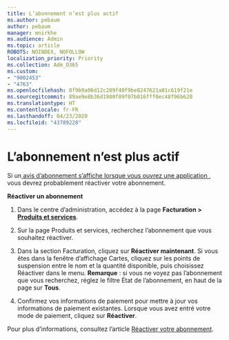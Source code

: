 ```yaml
---
title: L’abonnement n’est plus actif
ms.author: pebaum
author: pebaum
manager: mnirkhe
ms.audience: Admin
ms.topic: article
ROBOTS: NOINDEX, NOFOLLOW
localization_priority: Priority
ms.collection: Adm_O365
ms.custom:
- "9002453"
- "4763"
ms.openlocfilehash: 8f9b9a06d12c289f40f9be8247621a01c619f21e
ms.sourcegitcommit: 89ae9e8b36d1980f89f07b016fff0ec48f96b620
ms.translationtype: HT
ms.contentlocale: fr-FR
ms.lasthandoff: 04/23/2020
ms.locfileid: "43789228"
---
```

# <a name="subscription-no-longer-active"></a>L’abonnement n’est plus actif

Si un[ avis d’abonnement s’affiche lorsque vous ouvrez une application ](https://support.office.com/article/A-subscription-notice-appears-when-I-open-an-Office-365-application-4CABE32C-F594-4C0E-9191-3D3ADE10CCEB), vous devrez probablement réactiver votre abonnement.

**Réactiver un abonnement**

1. Dans le centre d’administration, accédez à la page **Facturation > [Produits et services](https://go.microsoft.com/fwlink/p/?linkid=842054)**.

2. Sur la page Produits et services, recherchez l’abonnement que vous souhaitez réactiver.

3. Dans la section Facturation, cliquez sur **Réactiver maintenant**.  Si vous êtes dans la fenêtre d’affichage Cartes, cliquez sur les points de suspension entre le nom et la quantité disponible, puis choisissez Réactiver dans le menu. **Remarque** : si vous ne voyez pas l’abonnement que vous recherchez, réglez le filtre État de l’abonnement, en haut de la page sur **Tous**.

4. Confirmez vos informations de paiement pour mettre à jour vos informations de paiement existantes. Lorsque vous avez entré votre mode de paiement, cliquez sur **Réactiver**.

Pour plus d’informations, consultez l’article [Réactiver votre abonnement](https://docs.microsoft.com/office365/admin/subscriptions-and-billing/reactivate-your-subscription). 
